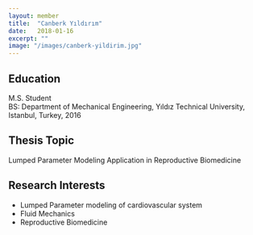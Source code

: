 ```yaml
---
layout: member
title:  "Canberk Yıldırım"
date:   2018-01-16
excerpt: ""
image: "/images/canberk-yildirim.jpg"
---
```


## Education
M.S. Student <br>
BS: Department of Mechanical Engineering, Yıldız Technical University, Istanbul, Turkey, 2016    <br>

## Thesis Topic
Lumped Parameter Modeling Application in Reproductive Biomedicine

## Research Interests
- Lumped Parameter modeling of cardiovascular system
- Fluid Mechanics
- Reproductive Biomedicine
